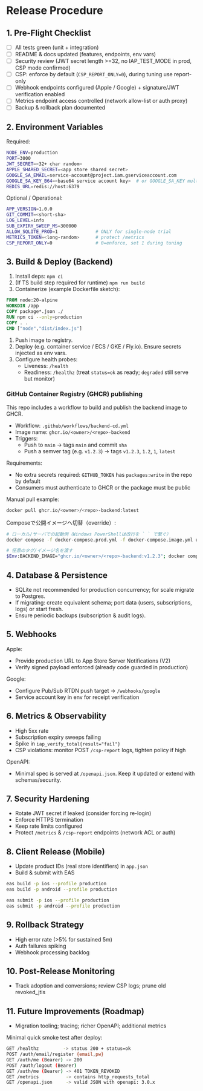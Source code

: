 # Release Procedure

## 1. Pre-Flight Checklist

- [ ] All tests green (unit + integration)
- [ ] README & docs updated (features, endpoints, env vars)
- [ ] Security review (JWT secret length >=32, no IAP_TEST_MODE in prod, CSP mode confirmed)
- [ ] CSP: enforce by default (`CSP_REPORT_ONLY=0`), during tuning use report-only
- [ ] Webhook endpoints configured (Apple / Google) + signature/JWT verification enabled
- [ ] Metrics endpoint access controlled (network allow-list or auth proxy)
- [ ] Backup & rollback plan documented

## 2. Environment Variables

Required:

```bash
NODE_ENV=production
PORT=3000
JWT_SECRET=<32+ char random>
APPLE_SHARED_SECRET=<app store shared secret>
GOOGLE_SA_EMAIL=service-account@project.iam.gserviceaccount.com
GOOGLE_SA_KEY_B64=<base64 service account key>  # or GOOGLE_SA_KEY multiline
REDIS_URL=redis://host:6379
```

Optional / Operational:

```bash
APP_VERSION=1.0.0
GIT_COMMIT=<short-sha>
LOG_LEVEL=info
SUB_EXPIRY_SWEEP_MS=300000
ALLOW_SQLITE_PROD=1              # ONLY for single-node trial
METRICS_TOKEN=<long-random>      # protect /metrics
CSP_REPORT_ONLY=0                # 0=enforce, set 1 during tuning
```

## 3. Build & Deploy (Backend)

1. Install deps: `npm ci`
2. (If TS build step required for runtime) `npm run build`
3. Containerize (example Dockerfile sketch):

```dockerfile
FROM node:20-alpine
WORKDIR /app
COPY package*.json ./
RUN npm ci --only=production
COPY . .
CMD ["node","dist/index.js"]
```

1. Push image to registry.
2. Deploy (e.g. container service / ECS / GKE / Fly.io). Ensure secrets injected as env vars.
3. Configure health probes:
   - Liveness: `/health`
   - Readiness: `/healthz` (treat `status=ok` as ready; `degraded` still serve but monitor)

### GitHub Container Registry (GHCR) publishing

This repo includes a workflow to build and publish the backend image to GHCR.

- Workflow: `.github/workflows/backend-cd.yml`
- Image name: `ghcr.io/<owner>/<repo>-backend`
- Triggers:
   - Push to `main` → tags `main` and commit `sha`
   - Push a semver tag (e.g. `v1.2.3`) → tags `v1.2.3`, `1.2`, `1`, `latest`

Requirements:

- No extra secrets required: `GITHUB_TOKEN` has `packages:write` in the repo by default
- Consumers must authenticate to GHCR or the package must be public

Manual pull example:

```bash
docker pull ghcr.io/<owner>/<repo>-backend:latest
```

Composeで公開イメージへ切替（override）:

```bash
# ローカル/サーバでの起動例（Windows PowerShellは改行を ` ` で繋ぐ）
docker compose -f docker-compose.prod.yml -f docker-compose.image.yml up -d

# 任意のタグ/イメージ名を渡す
$Env:BACKEND_IMAGE="ghcr.io/<owner>/<repo>-backend:v1.2.3"; docker compose -f docker-compose.prod.yml -f docker-compose.image.yml up -d
```

## 4. Database & Persistence

- SQLite not recommended for production concurrency; for scale migrate to Postgres.
- If migrating: create equivalent schema; port data (users, subscriptions, logs) or start fresh.
- Ensure periodic backups (subscription & audit logs).


## 5. Webhooks

Apple:

- Provide production URL to App Store Server Notifications (V2)
- Verify signed payload enforced (already code guarded in production)

Google:

- Configure Pub/Sub RTDN push target → `/webhooks/google`
- Service account key in env for receipt verification


## 6. Metrics & Observability

- High 5xx rate
- Subscription expiry sweeps failing
- Spike in `iap_verify_total{result="fail"}`
- CSP violations: monitor POST `/csp-report` logs, tighten policy if high

OpenAPI:

- Minimal spec is served at `/openapi.json`. Keep it updated or extend with schemas/security.

## 7. Security Hardening

- Rotate JWT secret if leaked (consider forcing re-login)
- Enforce HTTPS termination
- Keep rate limits configured
- Protect `/metrics` & `/csp-report` endpoints (network ACL or auth)

## 8. Client Release (Mobile)

- Update product IDs (real store identifiers) in `app.json`
- Build & submit with EAS

```bash
eas build -p ios --profile production
eas build -p android --profile production
```


```bash
eas submit -p ios --profile production
eas submit -p android --profile production
```


## 9. Rollback Strategy

- High error rate (>5% for sustained 5m)
- Auth failures spiking
- Webhook processing backlog

## 10. Post-Release Monitoring

- Track adoption and conversions; review CSP logs; prune old revoked_jtis

## 11. Future Improvements (Roadmap)

- Migration tooling; tracing; richer OpenAPI; additional metrics

Minimal quick smoke test after deploy:

```bash
GET /healthz         -> status 200 + status=ok
POST /auth/email/register {email,pw}
GET /auth/me (Bearer) -> 200
POST /auth/logout (Bearer)
GET /auth/me (Bearer) -> 401 TOKEN_REVOKED
GET /metrics          -> contains http_requests_total
GET /openapi.json     -> valid JSON with openapi: 3.0.x
```
